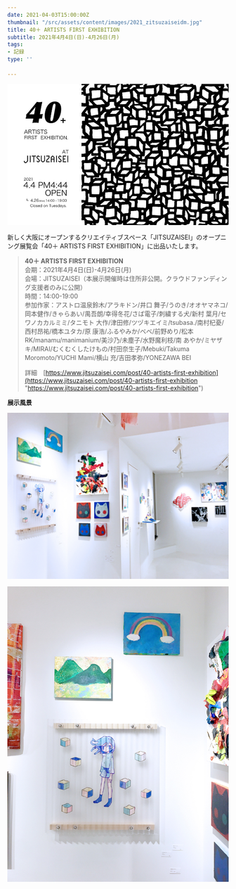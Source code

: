 ```yaml
---
date: 2021-04-03T15:00:00Z
thumbnail: "/src/assets/content/images/2021_zitsuzaiseidm.jpg"
title: 40＋ ARTISTS FIRST EXHIBITION
subtitle: 2021年4月4日(日)-4月26日(月)
tags:
- 記録
type: ''

---
```

![](/src/assets/content/images/2021_zitsuzaiseidm.jpg)

新しく大阪にオープンするクリエイティブスペース「JITSUZAISEI」のオープニング展覧会「40＋ ARTISTS FIRST EXHIBITION」に出品いたします。

> **40＋ ARTISTS FIRST EXHIBITION**  
> 会期：2021年4月4日(日)-4月26日(月)  
> 会場：JITSUZAISEI（本展示開催時は住所非公開。クラウドファンディング支援者のみに公開）  
> 時間：14:00-19:00  
> 参加作家：アストロ温泉鈴木/アラキドン/井口 舞子/うのき/オオヤマネコ/岡本健作/きゃらあい/禺吾朗/幸得冬花/さば電子/刺繍する犬/新村 葉月/セワノカカルミミ/タニモト 大作/津田修/ツヅキエイミ/tsubasa./南村杞憂/西村昂祐/橋本ユタカ/原 康浩/ふるやみか/ベベ/前野めり/松本RK/manamu/manimanium/美沙乃/未塵子/水野魔利枝/南 あやか/ミヤザキ/MIRAI/むくむくしたけもの/村田奈生子/Mebuki/Takuma Moromoto/YUCHI Mami/​横山 充/吉田孝弥/​YONEZAWA BEI
>
> 詳細　[https://www.jitsuzaisei.com/post/40-artists-first-exhibition](https://www.jitsuzaisei.com/post/40-artists-first-exhibition "https://www.jitsuzaisei.com/post/40-artists-first-exhibition")

**展示風景**

![](/src/assets/content/images/2021_zitsuzaisei1.jpg)

![](/src/assets/content/images/2021_zitsuzaise2.jpg)